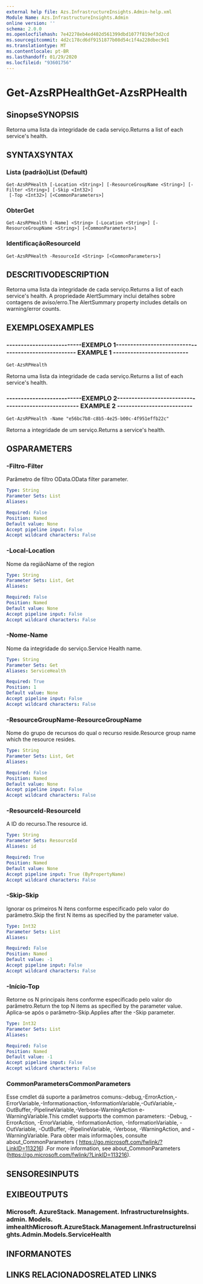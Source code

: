 ```yaml
---
external help file: Azs.InfrastructureInsights.Admin-help.xml
Module Name: Azs.InfrastructureInsights.Admin
online version: ''
schema: 2.0.0
ms.openlocfilehash: 7e42278eb4ed402d561399dbd1077f819ef3d2cd
ms.sourcegitcommit: 4d2c178cd6df9151877b08d54c1f4a228dbec9d1
ms.translationtype: MT
ms.contentlocale: pt-BR
ms.lasthandoff: 01/29/2020
ms.locfileid: "93601756"
---
```

# <span data-ttu-id="21e6e-101">Get-AzsRPHealth</span><span class="sxs-lookup"><span data-stu-id="21e6e-101">Get-AzsRPHealth</span></span>

## <span data-ttu-id="21e6e-102">Sinopse</span><span class="sxs-lookup"><span data-stu-id="21e6e-102">SYNOPSIS</span></span>
<span data-ttu-id="21e6e-103">Retorna uma lista da integridade de cada serviço.</span><span class="sxs-lookup"><span data-stu-id="21e6e-103">Returns a list of each service's health.</span></span>

## <span data-ttu-id="21e6e-104">SYNTAX</span><span class="sxs-lookup"><span data-stu-id="21e6e-104">SYNTAX</span></span>

### <span data-ttu-id="21e6e-105">Lista (padrão)</span><span class="sxs-lookup"><span data-stu-id="21e6e-105">List (Default)</span></span>
```
Get-AzsRPHealth [-Location <String>] [-ResourceGroupName <String>] [-Filter <String>] [-Skip <Int32>]
 [-Top <Int32>] [<CommonParameters>]
```

### <span data-ttu-id="21e6e-106">Obter</span><span class="sxs-lookup"><span data-stu-id="21e6e-106">Get</span></span>
```
Get-AzsRPHealth [-Name] <String> [-Location <String>] [-ResourceGroupName <String>] [<CommonParameters>]
```

### <span data-ttu-id="21e6e-107">Identificação</span><span class="sxs-lookup"><span data-stu-id="21e6e-107">ResourceId</span></span>
```
Get-AzsRPHealth -ResourceId <String> [<CommonParameters>]
```

## <span data-ttu-id="21e6e-108">DESCRITIVO</span><span class="sxs-lookup"><span data-stu-id="21e6e-108">DESCRIPTION</span></span>
<span data-ttu-id="21e6e-109">Retorna uma lista da integridade de cada serviço.</span><span class="sxs-lookup"><span data-stu-id="21e6e-109">Returns a list of each service's health.</span></span> <span data-ttu-id="21e6e-110">A propriedade AlertSummary inclui detalhes sobre contagens de aviso/erro.</span><span class="sxs-lookup"><span data-stu-id="21e6e-110">The AlertSummary property includes details on warning/error counts.</span></span>

## <span data-ttu-id="21e6e-111">EXEMPLOS</span><span class="sxs-lookup"><span data-stu-id="21e6e-111">EXAMPLES</span></span>

### <span data-ttu-id="21e6e-112">--------------------------EXEMPLO 1--------------------------</span><span class="sxs-lookup"><span data-stu-id="21e6e-112">-------------------------- EXAMPLE 1 --------------------------</span></span>
```
Get-AzsRPHealth
```

<span data-ttu-id="21e6e-113">Retorna uma lista da integridade de cada serviço.</span><span class="sxs-lookup"><span data-stu-id="21e6e-113">Returns a list of each service's health.</span></span>

### <span data-ttu-id="21e6e-114">--------------------------EXEMPLO 2--------------------------</span><span class="sxs-lookup"><span data-stu-id="21e6e-114">-------------------------- EXAMPLE 2 --------------------------</span></span>
```
Get-AzsRPHealth -Name "e56bc7b8-c8b5-4e25-b00c-4f951effb22c"
```

<span data-ttu-id="21e6e-115">Retorna a integridade de um serviço.</span><span class="sxs-lookup"><span data-stu-id="21e6e-115">Returns a service's health.</span></span>

## <span data-ttu-id="21e6e-116">OS</span><span class="sxs-lookup"><span data-stu-id="21e6e-116">PARAMETERS</span></span>

### <span data-ttu-id="21e6e-117">-Filtro</span><span class="sxs-lookup"><span data-stu-id="21e6e-117">-Filter</span></span>
<span data-ttu-id="21e6e-118">Parâmetro de filtro OData.</span><span class="sxs-lookup"><span data-stu-id="21e6e-118">OData filter parameter.</span></span>

```yaml
Type: String
Parameter Sets: List
Aliases: 

Required: False
Position: Named
Default value: None
Accept pipeline input: False
Accept wildcard characters: False
```

### <span data-ttu-id="21e6e-119">-Local</span><span class="sxs-lookup"><span data-stu-id="21e6e-119">-Location</span></span>
<span data-ttu-id="21e6e-120">Nome da região</span><span class="sxs-lookup"><span data-stu-id="21e6e-120">Name of the region</span></span>

```yaml
Type: String
Parameter Sets: List, Get
Aliases: 

Required: False
Position: Named
Default value: None
Accept pipeline input: False
Accept wildcard characters: False
```

### <span data-ttu-id="21e6e-121">-Nome</span><span class="sxs-lookup"><span data-stu-id="21e6e-121">-Name</span></span>
<span data-ttu-id="21e6e-122">Nome da integridade do serviço.</span><span class="sxs-lookup"><span data-stu-id="21e6e-122">Service Health name.</span></span>

```yaml
Type: String
Parameter Sets: Get
Aliases: ServiceHealth

Required: True
Position: 1
Default value: None
Accept pipeline input: False
Accept wildcard characters: False
```

### <span data-ttu-id="21e6e-123">-ResourceGroupName</span><span class="sxs-lookup"><span data-stu-id="21e6e-123">-ResourceGroupName</span></span>
<span data-ttu-id="21e6e-124">Nome do grupo de recursos do qual o recurso reside.</span><span class="sxs-lookup"><span data-stu-id="21e6e-124">Resource group name which the resource resides.</span></span>

```yaml
Type: String
Parameter Sets: List, Get
Aliases: 

Required: False
Position: Named
Default value: None
Accept pipeline input: False
Accept wildcard characters: False
```

### <span data-ttu-id="21e6e-125">-ResourceId</span><span class="sxs-lookup"><span data-stu-id="21e6e-125">-ResourceId</span></span>
<span data-ttu-id="21e6e-126">A ID do recurso.</span><span class="sxs-lookup"><span data-stu-id="21e6e-126">The resource id.</span></span>

```yaml
Type: String
Parameter Sets: ResourceId
Aliases: id

Required: True
Position: Named
Default value: None
Accept pipeline input: True (ByPropertyName)
Accept wildcard characters: False
```

### <span data-ttu-id="21e6e-127">-Skip</span><span class="sxs-lookup"><span data-stu-id="21e6e-127">-Skip</span></span>
<span data-ttu-id="21e6e-128">Ignorar os primeiros N itens conforme especificado pelo valor do parâmetro.</span><span class="sxs-lookup"><span data-stu-id="21e6e-128">Skip the first N items as specified by the parameter value.</span></span>

```yaml
Type: Int32
Parameter Sets: List
Aliases: 

Required: False
Position: Named
Default value: -1
Accept pipeline input: False
Accept wildcard characters: False
```

### <span data-ttu-id="21e6e-129">-Início</span><span class="sxs-lookup"><span data-stu-id="21e6e-129">-Top</span></span>
<span data-ttu-id="21e6e-130">Retorne os N principais itens conforme especificado pelo valor do parâmetro.</span><span class="sxs-lookup"><span data-stu-id="21e6e-130">Return the top N items as specified by the parameter value.</span></span>
<span data-ttu-id="21e6e-131">Aplica-se após o parâmetro-Skip.</span><span class="sxs-lookup"><span data-stu-id="21e6e-131">Applies after the -Skip parameter.</span></span>

```yaml
Type: Int32
Parameter Sets: List
Aliases: 

Required: False
Position: Named
Default value: -1
Accept pipeline input: False
Accept wildcard characters: False
```

### <span data-ttu-id="21e6e-132">CommonParameters</span><span class="sxs-lookup"><span data-stu-id="21e6e-132">CommonParameters</span></span>
<span data-ttu-id="21e6e-133">Esse cmdlet dá suporte a parâmetros comuns:-debug,-ErrorAction,-ErrorVariable,-Informationaction,-InformationVariable,-OutVariable,-OutBuffer,-PipelineVariable,-Verbose-WarningAction e-WarningVariable.</span><span class="sxs-lookup"><span data-stu-id="21e6e-133">This cmdlet supports the common parameters: -Debug, -ErrorAction, -ErrorVariable, -InformationAction, -InformationVariable, -OutVariable, -OutBuffer, -PipelineVariable, -Verbose, -WarningAction, and -WarningVariable.</span></span> <span data-ttu-id="21e6e-134">Para obter mais informações, consulte about_CommonParameters ( https://go.microsoft.com/fwlink/?LinkID=113216) .</span><span class="sxs-lookup"><span data-stu-id="21e6e-134">For more information, see about_CommonParameters (https://go.microsoft.com/fwlink/?LinkID=113216).</span></span>

## <span data-ttu-id="21e6e-135">SENSORES</span><span class="sxs-lookup"><span data-stu-id="21e6e-135">INPUTS</span></span>

## <span data-ttu-id="21e6e-136">EXIBE</span><span class="sxs-lookup"><span data-stu-id="21e6e-136">OUTPUTS</span></span>

### <span data-ttu-id="21e6e-137">Microsoft. AzureStack. Management. InfrastructureInsights. admin. Models. imhealth</span><span class="sxs-lookup"><span data-stu-id="21e6e-137">Microsoft.AzureStack.Management.InfrastructureInsights.Admin.Models.ServiceHealth</span></span>

## <span data-ttu-id="21e6e-138">INFORMA</span><span class="sxs-lookup"><span data-stu-id="21e6e-138">NOTES</span></span>

## <span data-ttu-id="21e6e-139">LINKS RELACIONADOS</span><span class="sxs-lookup"><span data-stu-id="21e6e-139">RELATED LINKS</span></span>

